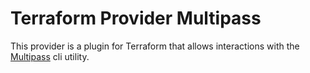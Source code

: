 # Terraform Provider Multipass

This provider is a plugin for Terraform that allows interactions with the [Multipass](https://multipass.run/) cli
utility.

